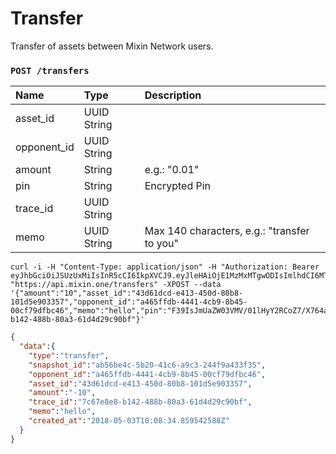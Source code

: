 # Transfer

Transfer of assets between Mixin Network users.

### `POST /transfers` 

| Name | Type | Description |
| :----- | :---- | :---- |
| asset_id | UUID String |  |
| opponent_id | UUID String |  |
| amount | String | e.g.: "0.01" |
| pin | String | Encrypted Pin |
| trace_id | UUID String |  |
| memo | UUID String | Max 140 characters, e.g.: "transfer to you" |

```
curl -i -H "Content-Type: application/json" -H "Authorization: Bearer eyJhbGciOiJSUzUxMiIsInR5cCI6IkpXVCJ9.eyJleHAiOjE1MzMxMTgwODIsImlhdCI6MTUyNTM0MjA4MiwianRpIjoiMmQ5YjI2YTUtMDc4Ny00OGIyLWExN2MtNWM5ZGQ5Mjc5MDI2Iiwic2lkIjoiYTM0YzA3YTktNzU1ZC00YjU0LTk0YzUtZTQ1ZTlhMmRkNDNlIiwic2lnIjoiMTUzMjIwNDlkNWFlMzNhNjYyMjAwOWQ1YTk4N2ZjYmRlNDQ4OTkxMmUxZmE2ZTAwODk0YjlhYzM2MTRiZTE4MiIsInVpZCI6IjA2YWVkMWUzLWJkNzctNGE1OS05OTFhLTViYjVhZTZmYmIwOSJ9.RVR6ejUZkAGeRG9M9C5Jk4llmJvFHTXAx3f3yxwTiiglFbfiNrt2fI9ZHNYCp7XbJJh4w9ECyX1K8Obgq7ep2RcGzjMkKWlXWuECLwgUA4FRFrewvPcH2Edplo61B9I6M89Ohi1_V6owkee08bDR2k0se2MdWTxnHca8BzOFckc" "https://api.mixin.one/transfers" -XPOST --data '{"amount":"10","asset_id":"43d61dcd-e413-450d-80b8-101d5e903357","opponent_id":"a465ffdb-4441-4cb9-8b45-00cf79dfbc46","memo":"hello","pin":"F39IsJmUaZW03VMV/01lHyY2RCoZ7/X764akX+EmthIc4uVsWAWQTM/IxX5Z9C1y","trace_id":"7c67e8e8-b142-488b-80a3-61d4d29c90bf"}'
```

```json
{  
  "data":{  
    "type":"transfer",
    "snapshot_id":"ab56be4c-5b20-41c6-a9c3-244f9a433f35",
    "opponent_id":"a465ffdb-4441-4cb9-8b45-00cf79dfbc46",
    "asset_id":"43d61dcd-e413-450d-80b8-101d5e903357",
    "amount":"-10",
    "trace_id":"7c67e8e8-b142-488b-80a3-61d4d29c90bf",
    "memo":"hello",
    "created_at":"2018-05-03T10:08:34.859542588Z"
  }
}
```